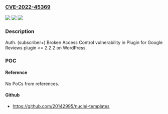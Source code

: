 ### [CVE-2022-45369](https://cve.mitre.org/cgi-bin/cvename.cgi?name=CVE-2022-45369)
![](https://img.shields.io/static/v1?label=Product&message=Plugin%20for%20Google%20Reviews%20(WordPress%20plugin)&color=blue)
![](https://img.shields.io/static/v1?label=Version&message=%3C%3D%202.2.2%3C%3D%202.2.2%20&color=brighgreen)
![](https://img.shields.io/static/v1?label=Vulnerability&message=CWE-264%20Permissions%2C%20Privileges%2C%20and%20Access%20Controls&color=brighgreen)

### Description

Auth. (subscriber+) Broken Access Control vulnerability in Plugin for Google Reviews plugin <= 2.2.2 on WordPress.

### POC

#### Reference
No PoCs from references.

#### Github
- https://github.com/20142995/nuclei-templates

